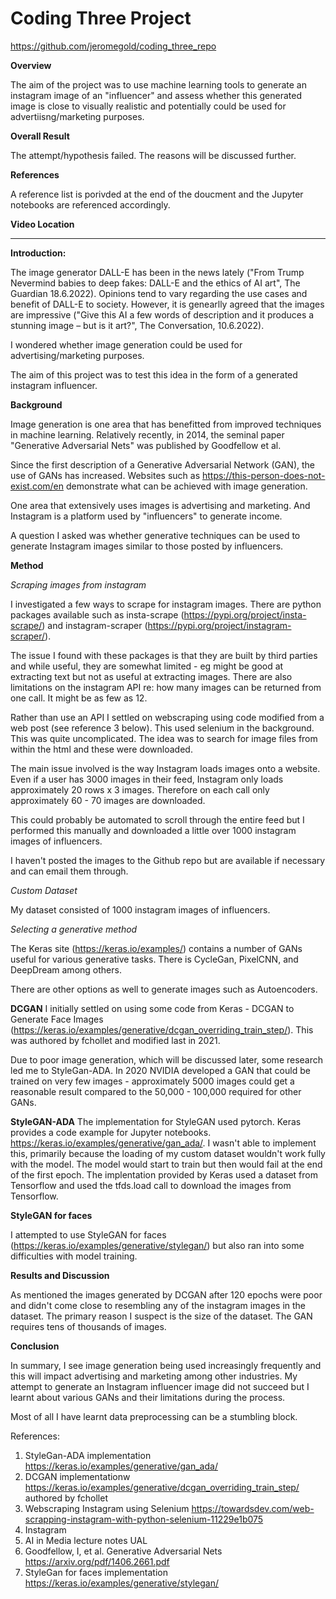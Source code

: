 # Coding Three Project

https://github.com/jeromegold/coding_three_repo

**Overview**

The aim of the project was to use machine learning tools to generate an instagram image of an "influencer" and assess whether this generated image is
close to visually realistic and potentially could be used for advertiisng/marketing purposes.

**Overall Result**

The attempt/hypothesis failed. The reasons will be discussed further.

**References**

A reference list is porivded at the end of the doucment and the Jupyter notebooks are referenced accordingly.

**Video Location**

-----------------------------------------------------------------------------------------------------

**Introduction:**

The image generator DALL-E has been in the news lately ("From Trump Nevermind babies to deep fakes: DALL-E and the ethics of AI art", The Guardian 18.6.2022). Opinions tend to vary regarding the use cases and benefit of DALL-E to society. However, it is genearlly agreed that the images are impressive ("Give this AI a few words of description and it produces a stunning image – but is it art?", The Conversation, 10.6.2022).

I wondered whether image generation could be used for advertising/marketing purposes.

The aim of this project was to test this idea in the form of a generated instagram influencer.

**Background**

Image generation is one area that has benefitted from improved techniques in machine learning. Relatively recently, in 2014, the seminal paper "Generative Adversarial Nets" was published by Goodfellow et al.

Since the first description of a Generative Adversarial Network (GAN), the use of GANs has increased. Websites such as https://this-person-does-not-exist.com/en demonstrate what can be achieved with image generation.

One area that extensively uses images is advertising and marketing. And Instagram is a platform used by "influencers" to generate income.  

A question I asked was whether generative techniques can be used to generate Instagram images similar to those posted by influencers.

**Method**

*Scraping images from instagram*

I investigated a few ways to scrape for instagram images. There are python packages available such as insta-scrape (https://pypi.org/project/insta-scrape/) and instagram-scraper (https://pypi.org/project/instagram-scraper/).

The issue I found with these packages is that they are built by third parties and while useful, they are somewhat limited - eg might be good at extracting text but not as useful at extracting images. There are also limitations on the instagram API re: how many images can be returned from one call. It might be as few as 12.

Rather than use an API I settled on webscraping using code modified from a web post (see reference 3 below). This used selenium in the background. This was quite uncomplicated. The idea was to search for image files from within the html and these were downloaded.

The main issue involved is the way Instagram loads images onto a website. Even if a user has 3000 images in their feed, Instagram only loads approximately 20 rows x 3 images. Therefore on each call only approximately 60 - 70 images are downloaded.

This could probably be automated to scroll through the entire feed but I performed this manually and downloaded a little over 1000 instagram images of influencers.

I haven't posted the images to the Github repo but are available if necessary and can email them through.

*Custom Dataset*

My dataset consisted of 1000 instagram images of influencers.


*Selecting a generative method*

The Keras site (https://keras.io/examples/) contains a number of GANs useful for various generative tasks. There is CycleGan, PixelCNN, and DeepDream among others.

There are other options as well to generate images such as Autoencoders.

**DCGAN**
I initially settled on using some code from Keras - DCGAN to Generate Face Images (https://keras.io/examples/generative/dcgan_overriding_train_step/). This was authored by fchollet and modified last in 2021.

Due to poor image generation, which will be discussed later, some research led me to StyleGan-ADA. In 2020 NVIDIA developed a GAN that could be trained on very few images - approximately 5000 images could get a reasonable result compared to the 50,000 - 100,000 required for other GANs.

**StyleGAN-ADA**
The implementation for StyleGAN used pytorch. Keras provides a code example for Jupyter notebooks.
https://keras.io/examples/generative/gan_ada/. I wasn't able to implement this, primarily because the loading of my custom dataset wouldn't work fully with the model. The model would start to train but then would fail at the end of the first epoch. The implentation provided by Keras used a dataset from Tensorflow and used the tfds.load call to download the images from Tensorflow.

**StyleGAN for faces**

I attempted to use StyleGAN for faces (https://keras.io/examples/generative/stylegan/) but also ran into some difficulties with model training.

**Results and Discussion**

As mentioned the images generated by DCGAN after 120 epochs were poor and didn't come close to resembling any of the instagram images in the dataset. The primary reason I suspect is the size of the dataset. The GAN requires tens of thousands of images.

**Conclusion**

In summary, I see image generation being used increasingly frequently and this will impact advertising and marketing
among other industries. My attempt to generate an Instagram influencer image did not succeed but I learnt about various GANs and their limitations during the process.

Most of all I have learnt data preprocessing can be a stumbling block.

References:

1. StyleGan-ADA implementation https://keras.io/examples/generative/gan_ada/
2. DCGAN implementationw https://keras.io/examples/generative/dcgan_overriding_train_step/ authored by fchollet
3. Webscraping Instagram using Selenium https://towardsdev.com/web-scrapping-instagram-with-python-selenium-11229e1b075
4. Instagram
5. AI in Media lecture notes UAL
6. Goodfellow, I, et al. Generative Adversarial Nets https://arxiv.org/pdf/1406.2661.pdf
7. StyleGan for faces implementation https://keras.io/examples/generative/stylegan/
